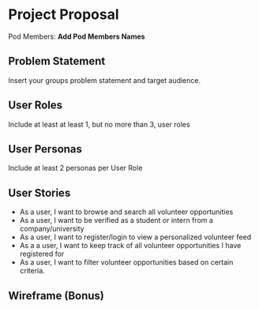 # Project Proposal

Pod Members: **Add Pod Members Names**

## Problem Statement

Insert your groups problem statement and target audience.

## User Roles

Include at least at least 1, but no more than 3, user roles

## User Personas

Include at least 2 personas per User Role

## User Stories

- As a user, I want to browse and search all volunteer opportunities
- As a user, I want to be verified as a student or intern from a company/university
- As a user, I want to register/login to view a personalized volunteer feed
- As a a user, I want to keep track of all volunteer opportunities I have registered for
- As a user, I want to filter volunteer opportunities based on certain criteria.


## Wireframe (Bonus)
